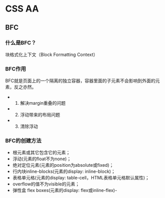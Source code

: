 # CSS AA

## BFC <i class="el-icon-question"></i>
<i class="el-icon-success"></i>
### 什么是BFC？
块格式化上下文（Block Formatting Context）

### BFC作用
BFC就是页面上的一个隔离的独立容器，容器里面的子元素不会影响到外面的元素，反之亦然。
- 1. 解决margin重叠的问题
- 2. 浮动带来的布局问题
- 3. 清除浮动

### BFC的创建方法
- 根元素或其它包含它的元素；
- 浮动(元素的float不为none)；
- 绝对定位元素(元素的position为absolute或fixed)；
- 行内块inline-blocks(元素的display: inline-block)；
- 表格单元格(元素的display: table-cell，HTML表格单元格默认属性)；
- overflow的值不为visible的元素；
- 弹性盒 flex boxes(元素的display: flex或inline-flex)- 